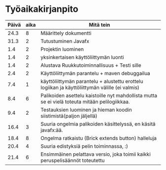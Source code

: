 # Työaikakirjanpito



Päivä | aika | Mitä tein
--- | --- | ---
24.3 | 8 | Määrittely dokumentti
31.3 | 2 | Tutustuminen Javafx 
1.4 |  2 | Projektin luominen 
1.4 |  2 | yksinkertaisen käyttöliittymän luonti
1.4 |  2 | Alustava Ruukkutoiminnallisuus + Testi sille
2.4 |  2 | Käyttöliittymän parantelu + maven debuggailua
7.4 |  1 | käyttöliittymän parantelu + alustettu erottelu logiikan ja käyttöliittymän välille (ei valmis)
8.4 |  6 | Palikoiden asettelu kaistoille nyt mahdollista mutta se ei vielä toteuta mitään pelilogiikkaa.
9.4 |  2 | Testauksien luominen ja hieman koodin siistimistä(paljon jäljellä)
16.4|  3 | Suuria ongelmia palikoiden käsittelyssä, en käsitä javafx:ää.
18.4 | 8 | Ongelma ratkaistu (Brick extends button) halleluja
20.4 | 4 | Suuria edistyksiä pelin toiminnassa, :)
21.4 | 6 | Ensimmäinen pelattava versio, joka toimii kaikki peruspelisäännöt toteutettu 

